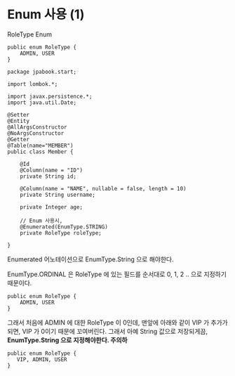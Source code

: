 # Enum 사용 \(1\)

RoleType Enum

```text
public enum RoleType {
    ADMIN, USER
}
```

```text
package jpabook.start;

import lombok.*;

import javax.persistence.*;
import java.util.Date;

@Setter
@Entity
@AllArgsConstructor
@NoArgsConstructor
@Getter
@Table(name="MEMBER")
public class Member {

    @Id
    @Column(name = "ID")
    private String id;

    @Column(name = "NAME", nullable = false, length = 10)
    private String username;

    private Integer age;

    // Enum 사용시, 
    @Enumerated(EnumType.STRING)
    private RoleType roleType;

}
```

Enumerated 어노테이션으로 EnumType.String 으로 해야한다. 

EnumType.ORDINAL 은 RoleType 에 있는 필드를 순서대로 0, 1, 2 .. 으로 지정하기 때문이다.

```text
public enum RoleType {
    ADMIN, USER
}
```

그래서 처음에 ADMIN 에 대한 RoleType 이 0인데, 맨앞에 아래와 같이 VIP 가 추가가 되면, VIP 가 0이기 때문에 꼬여버린다. 그래서 아예 String 값으로 저장되게끔, **EnumType.String  으로 지정해야한다. 주의하**

```text
public enum RoleType {
   VIP, ADMIN, USER
}
```

